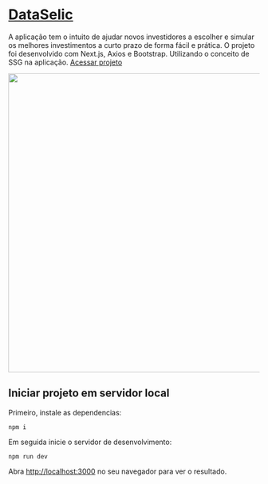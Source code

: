 # [DataSelic](https://data-selic.vercel.app/)
A aplicação tem o intuito de ajudar novos investidores a escolher e simular os melhores investimentos a curto prazo de forma fácil e prática. O projeto foi desenvolvido com Next.js, Axios e Bootstrap. Utilizando o conceito de SSG na aplicação. [Acessar projeto](https://data-selic.vercel.app/)



<p align="center">
<img width="600" src="/" />
</p>



## Iniciar projeto em servidor local

Primeiro, instale as dependencias:

``npm i``

Em seguida inicie o servidor de desenvolvimento:

``npm run dev``

Abra [http://localhost:3000](http://localhost:3000) no seu navegador para ver o resultado.
